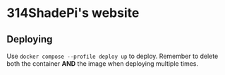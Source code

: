 # 314ShadePi's website

## Deploying

Use `docker compose --profile deploy up` to deploy.
Remember to delete both the container **AND** the image when deploying multiple times.
